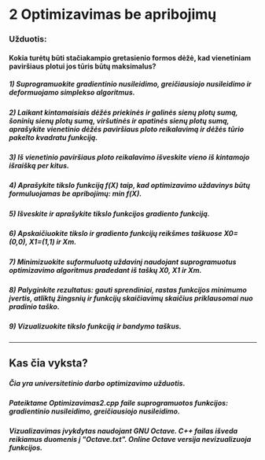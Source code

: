 <h1>2 Optimizavimas be apribojimų</h1>
<h3>Užduotis:</h4>
<h4>Kokia turėtų būti stačiakampio gretasienio formos dėžė, kad vienetiniam paviršiaus plotui jos tūris būtų maksimalus?</h4>
<h5>1) Suprogramuokite gradientinio nusileidimo, greičiausiojo nusileidimo ir deformuojamo simplekso algoritmus.</h5>
<h5>2) Laikant kintamaisiais dėžės priekinės ir galinės sienų plotų sumą, šoninių sienų plotų sumą, viršutinės ir apatinės sienų plotų sumą, aprašykite vienetinio dėžės paviršiaus ploto reikalavimą ir dėžės tūrio pakelto kvadratu funkciją.</h5>
<h5>3) Iš vienetinio paviršiaus ploto reikalavimo išveskite vieno iš kintamojo išraišką per kitus.</h5>
<h5>4) Aprašykite tikslo funkciją f(X) taip, kad optimizavimo uždavinys būtų formuluojamas be apribojimų: min f(X).</h5>
<h5>5) Išveskite ir aprašykite tikslo funkcijos gradiento funkciją.</h5>
<h5>6) Apskaičiuokite tikslo ir gradiento funkcijų reikšmes taškuose X0= (0,0), X1=(1,1) ir Xm.</h5>
<h5>7) Minimizuokite suformuluotą uždavinį naudojant suprogramuotus optimizavimo algoritmus pradedant iš taškų X0, X1 ir Xm.</h5>
<h5>8) Palyginkite rezultatus: gauti sprendiniai, rastas funkcijos minimumo įvertis, atliktų žingsnių ir funkcijų skaičiavimų skaičius priklausomai nuo pradinio taško.</h5>
<h5>9) Vizualizuokite tikslo funkciją ir bandymo taškus.</h5>
<hr>
<h2>Kas čia vyksta?</h2>
<h5>Čia yra universitetinio darbo optimizavimo užduotis.</h5>
<h5>Pateiktame Optimizavimas2.cpp faile suprogramuotos funkcijos: gradientinio nusileidimo, greičiausiojo nusileidimo.</h5>
<h5>Vizualizavimas įvykdytas naudojant GNU Octave. C++ failas išveda reikiamus duomenis į "Octave.txt". Online Octave versija nevizualizuoja funkcijos.</h5>
